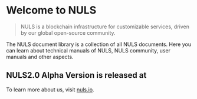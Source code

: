 # Welcome to NULS


> NULS is a blockchain infrastructure for customizable services, driven by our global open-source community.


The NULS document library is a collection of all NULS documents. Here you can learn about  technical manuals of NULS, NULS community, user manuals and other aspects.


## NULS2.0 Alpha Version is released at

To learn more about us, visit [nuls.io](https://nuls.io).
